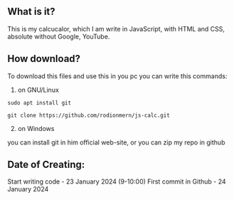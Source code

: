 ## What is it?

This is my calcucalor, which I am write in JavaScript, with HTML and CSS, absolute without Google, YouTube.

## How download?

To download this files and use this in you pc you can write this commands:

1. on GNU/Linux

```
sudo apt install git
```

```
git clone https://github.com/rodionmern/js-calc.git
```

2. on Windows

you can install git in him official web-site, or you can zip my repo in github

## Date of Creating:

Start writing code - 23 January 2024 (9-10:00)
First commit in Github - 24 January 2024

